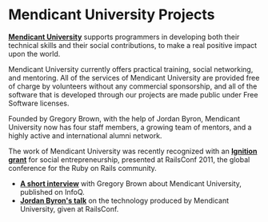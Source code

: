 # Mendicant University Projects

**[Mendicant University](http://university.rubymendicant.com/)** supports programmers in developing both their technical skills and their social contributions, to make a real positive impact upon the world.

Mendicant University currently offers practical training, social networking, and mentoring. All of the services of Mendicant University are provided free of charge by volunteers without any commercial sponsorship, and all of the software that is developed through our projects are made public under Free Software licenses.

Founded by Gregory Brown, with the help of Jordan Byron, Mendicant University now has four staff members, a growing team of mentors, and a highly active and international alumni network.

The work of Mendicant University was recently recognized with an **[Ignition grant](http://ignitiongrant.com/)** for social entrepreneurship, presented at RailsConf 2011, the global conference for the Ruby on Rails community.

- **[A short interview](http://bit.ly/pC7Ixa)** with Gregory Brown about Mendicant University, published on InfoQ.
- **[Jordan Byron's talk](http://is.gd/WCIVcs)** on the technology produced by Mendicant University, given at RailsConf.